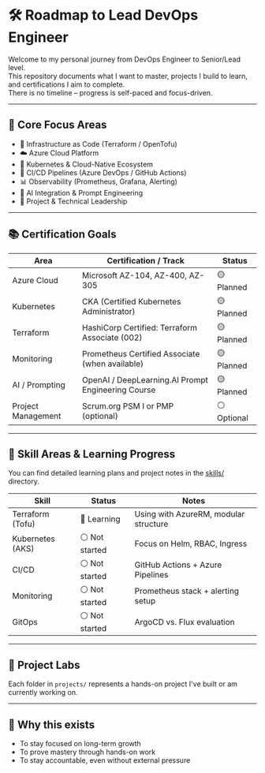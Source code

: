 # 🛠️ Roadmap to Lead DevOps Engineer

Welcome to my personal journey from DevOps Engineer to Senior/Lead level.  
This repository documents what I want to master, projects I build to learn, and certifications I aim to complete.  
There is no timeline – progress is self-paced and focus-driven.

---

## 🎯 Core Focus Areas

- 🧱 Infrastructure as Code (Terraform / OpenTofu)
- ☁️ Azure Cloud Platform
- 🚀 Kubernetes & Cloud-Native Ecosystem
- 🔁 CI/CD Pipelines (Azure DevOps / GitHub Actions)
- 📊 Observability (Prometheus, Grafana, Alerting)
- 🤖 AI Integration & Prompt Engineering
- 🧠 Project & Technical Leadership

---

## 📚 Certification Goals

| Area                  | Certification / Track                              | Status    |
|-----------------------|-----------------------------------------------------|-----------|
| Azure Cloud           | Microsoft AZ-104, AZ-400, AZ-305                    | 🟡 Planned |
| Kubernetes            | CKA (Certified Kubernetes Administrator)           | 🟡 Planned |
| Terraform             | HashiCorp Certified: Terraform Associate (002)     | 🟡 Planned |
| Monitoring            | Prometheus Certified Associate (when available)    | 🟡 Planned |
| AI / Prompting        | OpenAI / DeepLearning.AI Prompt Engineering Course | 🟡 Planned |
| Project Management    | Scrum.org PSM I or PMP (optional)                  | ⚪ Optional |

---

## 🔧 Skill Areas & Learning Progress

You can find detailed learning plans and project notes in the [skills/](./skills) directory.

| Skill            | Status     | Notes                                  |
|------------------|------------|----------------------------------------|
| Terraform (Tofu) | 🔄 Learning | Using with AzureRM, modular structure |
| Kubernetes (AKS) | ⚪ Not started     | Focus on Helm, RBAC, Ingress          |
| CI/CD            | ⚪ Not started | GitHub Actions + Azure Pipelines      |
| Monitoring       | ⚪ Not started | Prometheus stack + alerting setup     |
| GitOps           | ⚪ Not started | ArgoCD vs. Flux evaluation         |

---

## 📁 Project Labs

Each folder in `projects/` represents a hands-on project I've built or am currently working on.


---

## 🧠 Why this exists

- To stay focused on long-term growth
- To prove mastery through hands-on work
- To stay accountable, even without external pressure
